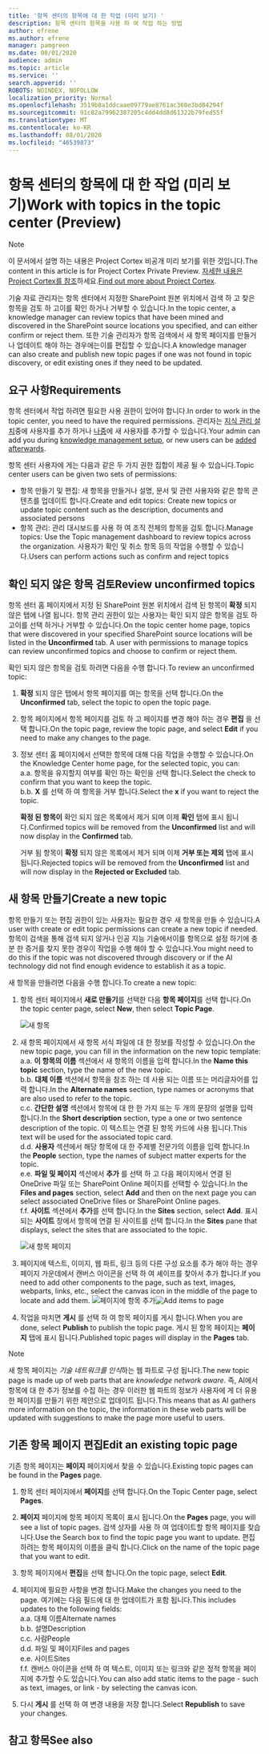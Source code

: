 ```yaml
---
title: '항목 센터의 항목에 대 한 작업 (미리 보기) '
description: 항목 센터의 항목을 사용 하 여 작업 하는 방법
author: efrene
ms.author: efrene
manager: pamgreen
ms.date: 08/01/2020
audience: admin
ms.topic: article
ms.service: ''
search.appverid: ''
ROBOTS: NOINDEX, NOFOLLOW
localization_priority: Normal
ms.openlocfilehash: 3519b8a1ddcaae09779ae8761ac368e3bd84294f
ms.sourcegitcommit: 91c82a79962387205c4dd4dd8d61322b79fed55f
ms.translationtype: MT
ms.contentlocale: ko-KR
ms.lasthandoff: 08/01/2020
ms.locfileid: "46539873"
---
```

# <a name="work-with-topics-in-the-topic-center-preview"></a><span data-ttu-id="cbd94-103">항목 센터의 항목에 대 한 작업 (미리 보기)</span><span class="sxs-lookup"><span data-stu-id="cbd94-103">Work with topics in the topic center (Preview)</span></span>

> [!Note] 
> <span data-ttu-id="cbd94-104">이 문서에서 설명 하는 내용은 Project Cortex 비공개 미리 보기를 위한 것입니다.</span><span class="sxs-lookup"><span data-stu-id="cbd94-104">The content in this article is for Project Cortex Private Preview.</span></span> <span data-ttu-id="cbd94-105">[자세한 내용은 Project Cortex를 참조](https://aka.ms/projectcortex)하세요.</span><span class="sxs-lookup"><span data-stu-id="cbd94-105">[Find out more about Project Cortex](https://aka.ms/projectcortex).</span></span>


<span data-ttu-id="cbd94-106">기술 자료 관리자는 항목 센터에서 지정한 SharePoint 원본 위치에서 검색 하 고 찾은 항목을 검토 하 고이를 확인 하거나 거부할 수 있습니다.</span><span class="sxs-lookup"><span data-stu-id="cbd94-106">In the topic center, a knowledge manager can review topics that have been mined and discovered in the SharePoint source locations you specified, and can either confirm or reject them.</span></span> <span data-ttu-id="cbd94-107">또한 기술 관리자가 항목 검색에서 새 항목 페이지를 만들거나 업데이트 해야 하는 경우에는이를 편집할 수 있습니다.</span><span class="sxs-lookup"><span data-stu-id="cbd94-107">A knowledge manager can also create and publish new topic pages if one was not found in topic discovery, or edit existing ones if they need to be updated.</span></span>

## <a name="requirements"></a><span data-ttu-id="cbd94-108">요구 사항</span><span class="sxs-lookup"><span data-stu-id="cbd94-108">Requirements</span></span>

<span data-ttu-id="cbd94-109">항목 센터에서 작업 하려면 필요한 사용 권한이 있어야 합니다.</span><span class="sxs-lookup"><span data-stu-id="cbd94-109">In order to work in the topic center, you need to have the required permissions.</span></span> <span data-ttu-id="cbd94-110">관리자는 [지식 관리 설치](set-up-knowledge-network.md)중에 사용자를 추가 하거나 [나중](give-user-permissions-to-the-topic-center.md)에 새 사용자를 추가할 수 있습니다.</span><span class="sxs-lookup"><span data-stu-id="cbd94-110">Your admin can add you during [knowledge management setup](set-up-knowledge-network.md), or new users can be [added afterwards](give-user-permissions-to-the-topic-center.md).</span></span>

<span data-ttu-id="cbd94-111">항목 센터 사용자에 게는 다음과 같은 두 가지 권한 집합이 제공 될 수 있습니다.</span><span class="sxs-lookup"><span data-stu-id="cbd94-111">Topic center users can be given two sets of permissions:</span></span>

- <span data-ttu-id="cbd94-112">항목 만들기 및 편집: 새 항목을 만들거나 설명, 문서 및 관련 사용자와 같은 항목 콘텐츠를 업데이트 합니다.</span><span class="sxs-lookup"><span data-stu-id="cbd94-112">Create and edit topics: Create new topics or update topic content such as the description, documents and associated persons</span></span>
- <span data-ttu-id="cbd94-113">항목 관리: 관리 대시보드를 사용 하 여 조직 전체의 항목을 검토 합니다.</span><span class="sxs-lookup"><span data-stu-id="cbd94-113">Manage topics: Use the Topic management dashboard to review topics across the organization.</span></span> <span data-ttu-id="cbd94-114">사용자가 확인 및 취소 항목 등의 작업을 수행할 수 있습니다.</span><span class="sxs-lookup"><span data-stu-id="cbd94-114">Users can perform actions such as confirm and reject topics</span></span>


## <a name="review-unconfirmed-topics"></a><span data-ttu-id="cbd94-115">확인 되지 않은 항목 검토</span><span class="sxs-lookup"><span data-stu-id="cbd94-115">Review unconfirmed topics</span></span>

<span data-ttu-id="cbd94-116">항목 센터 홈 페이지에서 지정 된 SharePoint 원본 위치에서 검색 된 항목이 **확정** 되지 않은 탭에 나열 됩니다. 항목 관리 권한이 있는 사용자는 확인 되지 않은 항목을 검토 하 고이를 선택 하거나 거부할 수 있습니다.</span><span class="sxs-lookup"><span data-stu-id="cbd94-116">On the topic center home page, topics that were discovered in your specified SharePoint source locations will be listed in the **Unconfirmed** tab. A user with permissions to manage topics can review unconfirmed topics and choose to confirm or reject them.</span></span>


<span data-ttu-id="cbd94-117">확인 되지 않은 항목을 검토 하려면 다음을 수행 합니다.</span><span class="sxs-lookup"><span data-stu-id="cbd94-117">To review an unconfirmed topic:</span></span>

1. <span data-ttu-id="cbd94-118">**확정** 되지 않은 탭에서 항목 페이지를 여는 항목을 선택 합니다.</span><span class="sxs-lookup"><span data-stu-id="cbd94-118">On the **Unconfirmed** tab, select the topic to open the topic page.</span></span></br>

2. <span data-ttu-id="cbd94-119">항목 페이지에서 항목 페이지를 검토 하 고 페이지를 변경 해야 하는 경우 **편집** 을 선택 합니다.</span><span class="sxs-lookup"><span data-stu-id="cbd94-119">On the topic page, review the topic page, and select **Edit** if you need to make any changes to the page.</span></span>
3. <span data-ttu-id="cbd94-120">정보 센터 홈 페이지에서 선택한 항목에 대해 다음 작업을 수행할 수 있습니다.</span><span class="sxs-lookup"><span data-stu-id="cbd94-120">On the Knowledge Center home page, for the selected topic, you can:</span></span></br>
    <span data-ttu-id="cbd94-121">a.</span><span class="sxs-lookup"><span data-stu-id="cbd94-121">a.</span></span> <span data-ttu-id="cbd94-122">항목을 유지할지 여부를 확인 하는 확인을 선택 합니다.</span><span class="sxs-lookup"><span data-stu-id="cbd94-122">Select the check to confirm that you want to keep the topic.</span></span></br>
    <span data-ttu-id="cbd94-123">b.</span><span class="sxs-lookup"><span data-stu-id="cbd94-123">b.</span></span> <span data-ttu-id="cbd94-124">**X** 를 선택 하 여 항목을 거부 합니다.</span><span class="sxs-lookup"><span data-stu-id="cbd94-124">Select the **x** if you want to reject the topic.</span></span></br>

    <span data-ttu-id="cbd94-125">**확정 된 항목이** 확인 되지 않은 목록에서 제거 되며 이제 **확인** 탭에 표시 됩니다.</span><span class="sxs-lookup"><span data-stu-id="cbd94-125">Confirmed topics will be removed from the **Unconfirmed** list and will now display in the **Confirmed** tab.</span></span></br>

    <span data-ttu-id="cbd94-126">거부 됨 항목이 **확정** 되지 않은 목록에서 제거 되며 이제 **거부 또는 제외** 탭에 표시 됩니다.</span><span class="sxs-lookup"><span data-stu-id="cbd94-126">Rejected topics will be removed from the **Unconfirmed** list and will now display in the **Rejected or Excluded** tab.</span></span></br>
    
   
## <a name="create-a-new-topic"></a><span data-ttu-id="cbd94-127">새 항목 만들기</span><span class="sxs-lookup"><span data-stu-id="cbd94-127">Create a new topic</span></span>

<span data-ttu-id="cbd94-128">항목 만들기 또는 편집 권한이 있는 사용자는 필요한 경우 새 항목을 만들 수 있습니다.</span><span class="sxs-lookup"><span data-stu-id="cbd94-128">A user with create or edit topic permissions can create a new topic if needed.</span></span> <span data-ttu-id="cbd94-129">항목이 검색을 통해 검색 되지 않거나 인공 지능 기술에서이를 항목으로 설정 하기에 충분 한 증거를 찾지 못한 경우이 작업을 수행 해야 할 수 있습니다.</span><span class="sxs-lookup"><span data-stu-id="cbd94-129">You might need to do this if the topic was not discovered through discovery or if the AI technology did not find enough evidence to establish it as a topic.</span></span>

<span data-ttu-id="cbd94-130">새 항목을 만들려면 다음을 수행 합니다.</span><span class="sxs-lookup"><span data-stu-id="cbd94-130">To create a new topic:</span></span>
1. <span data-ttu-id="cbd94-131">항목 센터 페이지에서 **새로 만들기**를 선택한 다음 **항목 페이지**를 선택 합니다.</span><span class="sxs-lookup"><span data-stu-id="cbd94-131">On the topic center page, select **New**, then select **Topic Page**.</span></span></br>

    ![새 항목](../media/content-understanding/k-new-topic.png) </br>

2. <span data-ttu-id="cbd94-133">새 항목 페이지에서 새 항목 서식 파일에 대 한 정보를 작성할 수 있습니다.</span><span class="sxs-lookup"><span data-stu-id="cbd94-133">On the new topic page, you can fill in the information on the new topic template:</span></span></br>
    <span data-ttu-id="cbd94-134">a.</span><span class="sxs-lookup"><span data-stu-id="cbd94-134">a.</span></span> <span data-ttu-id="cbd94-135">**이 항목의 이름** 섹션에서 새 항목의 이름을 입력 합니다.</span><span class="sxs-lookup"><span data-stu-id="cbd94-135">In the **Name this topic** section, type the name of the new topic.</span></span></br>
    <span data-ttu-id="cbd94-136">b.</span><span class="sxs-lookup"><span data-stu-id="cbd94-136">b.</span></span> <span data-ttu-id="cbd94-137">**대체 이름** 섹션에서 항목을 참조 하는 데 사용 되는 이름 또는 머리글자어를 입력 합니다.</span><span class="sxs-lookup"><span data-stu-id="cbd94-137">In the **Alternate names** section, type names or acronyms that are also used to refer to the topic.</span></span></br>
    <span data-ttu-id="cbd94-138">c.</span><span class="sxs-lookup"><span data-stu-id="cbd94-138">c.</span></span> <span data-ttu-id="cbd94-139">**간단한 설명** 섹션에서 항목에 대 한 한 가지 또는 두 개의 문장의 설명을 입력 합니다.</span><span class="sxs-lookup"><span data-stu-id="cbd94-139">In the **Short description** section, type a one or two sentence description of the topic.</span></span> <span data-ttu-id="cbd94-140">이 텍스트는 연결 된 항목 카드에 사용 됩니다.</span><span class="sxs-lookup"><span data-stu-id="cbd94-140">This text will be used for the associated topic card.</span></span></br>
    <span data-ttu-id="cbd94-141">d.</span><span class="sxs-lookup"><span data-stu-id="cbd94-141">d.</span></span> <span data-ttu-id="cbd94-142">**사용자** 섹션에서 해당 항목에 대 한 주제별 전문가의 이름을 입력 합니다.</span><span class="sxs-lookup"><span data-stu-id="cbd94-142">In the **People** section, type the names of subject matter experts for the topic.</span></span></br>
    <span data-ttu-id="cbd94-143">e.</span><span class="sxs-lookup"><span data-stu-id="cbd94-143">e.</span></span> <span data-ttu-id="cbd94-144">**파일 및 페이지** 섹션에서 **추가** 를 선택 하 고 다음 페이지에서 연결 된 OneDrive 파일 또는 SharePoint Online 페이지를 선택할 수 있습니다.</span><span class="sxs-lookup"><span data-stu-id="cbd94-144">In the **Files and pages** section, select **Add** and then on the next page you can select associated OneDrive files or SharePoint Online pages.</span></span></br>
    <span data-ttu-id="cbd94-145">f.</span><span class="sxs-lookup"><span data-stu-id="cbd94-145">f.</span></span> <span data-ttu-id="cbd94-146">**사이트** 섹션에서 **추가**를 선택 합니다.</span><span class="sxs-lookup"><span data-stu-id="cbd94-146">In the **Sites** section, select **Add**.</span></span> <span data-ttu-id="cbd94-147">표시 되는 **사이트** 창에서 항목에 연결 된 사이트를 선택 합니다.</span><span class="sxs-lookup"><span data-stu-id="cbd94-147">In the  **Sites** pane that displays, select the sites that are associated to the topic.</span></span></br>

    ![새 항목 페이지](../media/content-understanding/k-new-topic-page.png) </br>
3. <span data-ttu-id="cbd94-149">페이지에 텍스트, 이미지, 웹 파트, 링크 등의 다른 구성 요소를 추가 해야 하는 경우 페이지 가운데에서 캔버스 아이콘을 선택 하 여 셰이프를 찾아서 추가 합니다.</span><span class="sxs-lookup"><span data-stu-id="cbd94-149">If you need to add other components to the page, such as text, images, webparts, links, etc., select the canvas icon in the middle of the page to locate and add them.</span></span>
    <span data-ttu-id="cbd94-150">![페이지에 항목 추가](../media/content-understanding/static-icon.png)</span><span class="sxs-lookup"><span data-stu-id="cbd94-150">![Add items to page](../media/content-understanding/static-icon.png)</span></span> </br> 

4. <span data-ttu-id="cbd94-151">작업을 마치면 **게시** 를 선택 하 여 항목 페이지를 게시 합니다.</span><span class="sxs-lookup"><span data-stu-id="cbd94-151">When you are done, select **Publish** to publish the topic page.</span></span> <span data-ttu-id="cbd94-152">게시 된 항목 페이지는 **페이지** 탭에 표시 됩니다.</span><span class="sxs-lookup"><span data-stu-id="cbd94-152">Published topic pages will display in the **Pages** tab.</span></span>

> [!Note] 
> <span data-ttu-id="cbd94-153">새 항목 페이지는 *기술 네트워크를 인식*하는 웹 파트로 구성 됩니다.</span><span class="sxs-lookup"><span data-stu-id="cbd94-153">The new topic page is made up of web parts that are *knowledge network aware*.</span></span> <span data-ttu-id="cbd94-154">즉, AI에서 항목에 대 한 추가 정보를 수집 하는 경우 이러한 웹 파트의 정보가 사용자에 게 더 유용한 페이지를 만들기 위한 제안으로 업데이트 됩니다.</span><span class="sxs-lookup"><span data-stu-id="cbd94-154">This means that as AI gathers more information on the topic, the information in these web parts will be updated with suggestions to make the page more useful to users.</span></span>


## <a name="edit-an-existing-topic-page"></a><span data-ttu-id="cbd94-155">기존 항목 페이지 편집</span><span class="sxs-lookup"><span data-stu-id="cbd94-155">Edit an existing topic page</span></span>

<span data-ttu-id="cbd94-156">기존 항목 페이지는 **페이지** 페이지에서 찾을 수 있습니다.</span><span class="sxs-lookup"><span data-stu-id="cbd94-156">Existing topic pages can be found in the **Pages** page.</span></span> 

1. <span data-ttu-id="cbd94-157">항목 센터 페이지에서 **페이지**를 선택 합니다.</span><span class="sxs-lookup"><span data-stu-id="cbd94-157">On the Topic Center page, select **Pages**.</span></span></br>
2. <span data-ttu-id="cbd94-158">**페이지** 페이지에 항목 페이지 목록이 표시 됩니다.</span><span class="sxs-lookup"><span data-stu-id="cbd94-158">On the **Pages** page, you will see a list of topic pages.</span></span> <span data-ttu-id="cbd94-159">검색 상자를 사용 하 여 업데이트할 항목 페이지를 찾습니다.</span><span class="sxs-lookup"><span data-stu-id="cbd94-159">Use the Search box to find the topic page you want to update.</span></span> <span data-ttu-id="cbd94-160">편집 하려는 항목 페이지의 이름을 클릭 합니다.</span><span class="sxs-lookup"><span data-stu-id="cbd94-160">Click on the name of the topic page that you want to edit.</span></span></br>
3. <span data-ttu-id="cbd94-161">항목 페이지에서 **편집**을 선택 합니다.</span><span class="sxs-lookup"><span data-stu-id="cbd94-161">On the topic page, select **Edit**.</span></span> </br>
4. <span data-ttu-id="cbd94-162">페이지에 필요한 사항을 변경 합니다.</span><span class="sxs-lookup"><span data-stu-id="cbd94-162">Make the changes you need to the page.</span></span> <span data-ttu-id="cbd94-163">여기에는 다음 필드에 대 한 업데이트가 포함 됩니다.</span><span class="sxs-lookup"><span data-stu-id="cbd94-163">This includes updates to the following fields:</span></span></br>
    <span data-ttu-id="cbd94-164">a.</span><span class="sxs-lookup"><span data-stu-id="cbd94-164">a.</span></span> <span data-ttu-id="cbd94-165">대체 이름</span><span class="sxs-lookup"><span data-stu-id="cbd94-165">Alternate names</span></span></br>
    <span data-ttu-id="cbd94-166">b.</span><span class="sxs-lookup"><span data-stu-id="cbd94-166">b.</span></span> <span data-ttu-id="cbd94-167">설명</span><span class="sxs-lookup"><span data-stu-id="cbd94-167">Description</span></span></br>
    <span data-ttu-id="cbd94-168">c.</span><span class="sxs-lookup"><span data-stu-id="cbd94-168">c.</span></span> <span data-ttu-id="cbd94-169">사람</span><span class="sxs-lookup"><span data-stu-id="cbd94-169">People</span></span></br>
    <span data-ttu-id="cbd94-170">d.</span><span class="sxs-lookup"><span data-stu-id="cbd94-170">d.</span></span> <span data-ttu-id="cbd94-171">파일 및 페이지</span><span class="sxs-lookup"><span data-stu-id="cbd94-171">Files and pages</span></span></br>
    <span data-ttu-id="cbd94-172">e.</span><span class="sxs-lookup"><span data-stu-id="cbd94-172">e.</span></span> <span data-ttu-id="cbd94-173">사이트</span><span class="sxs-lookup"><span data-stu-id="cbd94-173">Sites</span></span></br>
    <span data-ttu-id="cbd94-174">f.</span><span class="sxs-lookup"><span data-stu-id="cbd94-174">f.</span></span> <span data-ttu-id="cbd94-175">캔버스 아이콘을 선택 하 여 텍스트, 이미지 또는 링크와 같은 정적 항목을 페이지에 추가할 수도 있습니다.</span><span class="sxs-lookup"><span data-stu-id="cbd94-175">You can also add static items to the page - such as text, images, or link - by selecting the canvas icon.</span></span></br>

5. <span data-ttu-id="cbd94-176">다시 **게시** 를 선택 하 여 변경 내용을 저장 합니다.</span><span class="sxs-lookup"><span data-stu-id="cbd94-176">Select **Republish** to save your changes.</span></span>

## <a name="see-also"></a><span data-ttu-id="cbd94-177">참고 항목</span><span class="sxs-lookup"><span data-stu-id="cbd94-177">See also</span></span>



  






